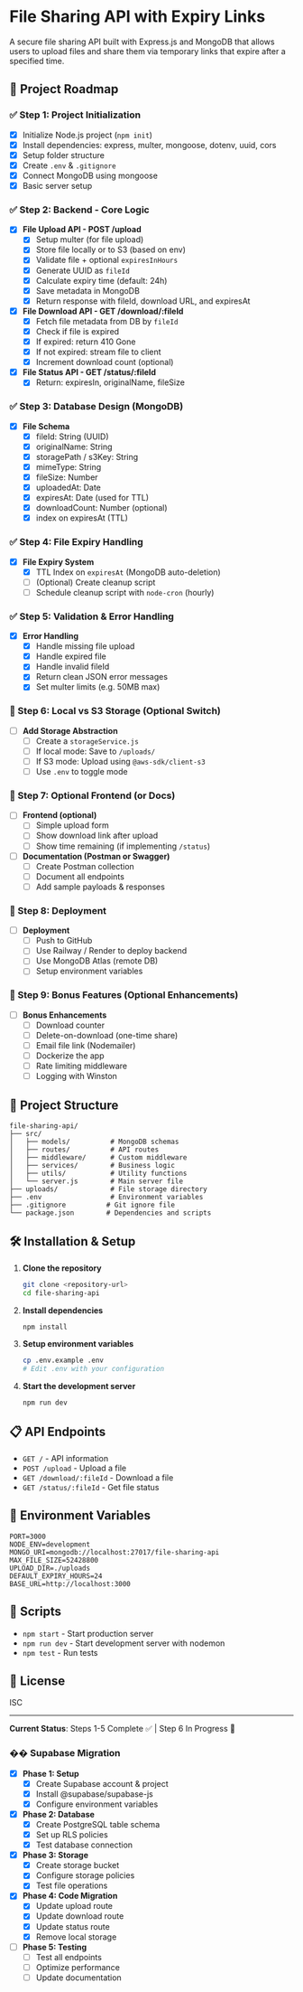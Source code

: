 # File Sharing API with Expiry Links

A secure file sharing API built with Express.js and MongoDB that allows users to upload files and share them via temporary links that expire after a specified time.

## 🚀 Project Roadmap

### ✅ Step 1: Project Initialization
- [x] Initialize Node.js project (`npm init`)
- [x] Install dependencies: express, multer, mongoose, dotenv, uuid, cors
- [x] Setup folder structure
- [x] Create `.env` & `.gitignore`
- [x] Connect MongoDB using mongoose
- [x] Basic server setup

### ✅ Step 2: Backend - Core Logic
- [x] **File Upload API - POST /upload**
  - [x] Setup multer (for file upload)
  - [x] Store file locally or to S3 (based on env)
  - [x] Validate file + optional `expiresInHours`
  - [x] Generate UUID as `fileId`
  - [x] Calculate expiry time (default: 24h)
  - [x] Save metadata in MongoDB
  - [x] Return response with fileId, download URL, and expiresAt

- [x] **File Download API - GET /download/:fileId**
  - [x] Fetch file metadata from DB by `fileId`
  - [x] Check if file is expired
  - [x] If expired: return 410 Gone
  - [x] If not expired: stream file to client
  - [x] Increment download count (optional)

- [x] **File Status API - GET /status/:fileId**
  - [x] Return: expiresIn, originalName, fileSize

### ✅ Step 3: Database Design (MongoDB)
- [x] **File Schema**
  - [x] fileId: String (UUID)
  - [x] originalName: String
  - [x] storagePath / s3Key: String
  - [x] mimeType: String
  - [x] fileSize: Number
  - [x] uploadedAt: Date
  - [x] expiresAt: Date (used for TTL)
  - [x] downloadCount: Number (optional)
  - [x] index on expiresAt (TTL)

### ✅ Step 4: File Expiry Handling
- [x] **File Expiry System**
  - [x] TTL Index on `expiresAt` (MongoDB auto-deletion)
  - [ ] (Optional) Create cleanup script
  - [ ] Schedule cleanup script with `node-cron` (hourly)

### ✅ Step 5: Validation & Error Handling
- [x] **Error Handling**
  - [x] Handle missing file upload
  - [x] Handle expired file
  - [x] Handle invalid fileId
  - [x] Return clean JSON error messages
  - [x] Set multer limits (e.g. 50MB max)

### 🔄 Step 6: Local vs S3 Storage (Optional Switch)
- [ ] **Add Storage Abstraction**
  - [ ] Create a `storageService.js`
  - [ ] If local mode: Save to `/uploads/`
  - [ ] If S3 mode: Upload using `@aws-sdk/client-s3`
  - [ ] Use `.env` to toggle mode

### 🔄 Step 7: Optional Frontend (or Docs)
- [ ] **Frontend (optional)**
  - [ ] Simple upload form
  - [ ] Show download link after upload
  - [ ] Show time remaining (if implementing `/status`)

- [ ] **Documentation (Postman or Swagger)**
  - [ ] Create Postman collection
  - [ ] Document all endpoints
  - [ ] Add sample payloads & responses

### 🔄 Step 8: Deployment
- [ ] **Deployment**
  - [ ] Push to GitHub
  - [ ] Use Railway / Render to deploy backend
  - [ ] Use MongoDB Atlas (remote DB)
  - [ ] Setup environment variables

### 🔄 Step 9: Bonus Features (Optional Enhancements)
- [ ] **Bonus Enhancements**
  - [ ] Download counter
  - [ ] Delete-on-download (one-time share)
  - [ ] Email file link (Nodemailer)
  - [ ] Dockerize the app
  - [ ] Rate limiting middleware
  - [ ] Logging with Winston

## 📁 Project Structure

```
file-sharing-api/
├── src/
│   ├── models/          # MongoDB schemas
│   ├── routes/          # API routes
│   ├── middleware/      # Custom middleware
│   ├── services/        # Business logic
│   ├── utils/           # Utility functions
│   └── server.js        # Main server file
├── uploads/             # File storage directory
├── .env                 # Environment variables
├── .gitignore          # Git ignore file
└── package.json        # Dependencies and scripts
```

## 🛠️ Installation & Setup

1. **Clone the repository**
   ```bash
   git clone <repository-url>
   cd file-sharing-api
   ```

2. **Install dependencies**
   ```bash
   npm install
   ```

3. **Setup environment variables**
   ```bash
   cp .env.example .env
   # Edit .env with your configuration
   ```

4. **Start the development server**
   ```bash
   npm run dev
   ```

## 📋 API Endpoints

- `GET /` - API information
- `POST /upload` - Upload a file
- `GET /download/:fileId` - Download a file
- `GET /status/:fileId` - Get file status

## 🔧 Environment Variables

```env
PORT=3000
NODE_ENV=development
MONGO_URI=mongodb://localhost:27017/file-sharing-api
MAX_FILE_SIZE=52428800
UPLOAD_DIR=./uploads
DEFAULT_EXPIRY_HOURS=24
BASE_URL=http://localhost:3000
```

## 🚀 Scripts

- `npm start` - Start production server
- `npm run dev` - Start development server with nodemon
- `npm test` - Run tests

## 📝 License

ISC

---

**Current Status**: Steps 1-5 Complete ✅ | Step 6 In Progress 🔄 

### �� Supabase Migration
- [x] **Phase 1: Setup**
  - [x] Create Supabase account & project
  - [x] Install @supabase/supabase-js
  - [x] Configure environment variables
- [x] **Phase 2: Database**
  - [x] Create PostgreSQL table schema
  - [x] Set up RLS policies
  - [x] Test database connection
- [x] **Phase 3: Storage**
  - [x] Create storage bucket
  - [x] Configure storage policies
  - [x] Test file operations
- [x] **Phase 4: Code Migration**
  - [x] Update upload route
  - [x] Update download route
  - [x] Update status route
  - [x] Remove local storage
- [ ] **Phase 5: Testing**
  - [ ] Test all endpoints
  - [ ] Optimize performance
  - [ ] Update documentation